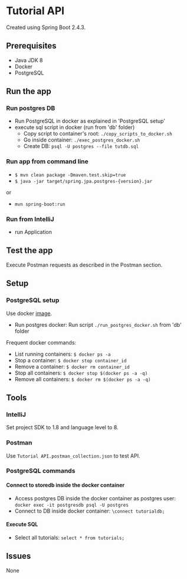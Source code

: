 # Tutorial API

Created using Spring Boot 2.4.3.

## Prerequisites

* Java JDK 8
* Docker
* PostgreSQL

## Run the app

### Run postgres DB

* Run PostgreSQL in docker as explained in 'PostgreSQL setup'
* execute sql script in docker (run from 'db' folder)
  * Copy script to container's root: `./copy_scripts_to_docker.sh`
  * Go inside container: `./exec_postgres_docker.sh`
  * Create DB: `psql -U postgres --file tutdb.sql`

### Run app from command line

* `$ mvn clean package -Dmaven.test.skip=true`
* `$ java -jar target/spring.jpa.postgres-{version}.jar`

or

* `mvn spring-boot:run`

### Run from IntelliJ

* run Application

## Test the app

Execute Postman requests as described in the Postman section.

## Setup

### PostgreSQL setup

Use docker [image](https://hub.docker.com/_/postgres).

* Run postgres docker: Run script `./run_postgres_docker.sh` from 'db' folder

Frequent docker commands:

* List running containers: `$ docker ps -a`
* Stop a container: `$ docker stop container_id`
* Remove a container: `$ docker rm container_id`
* Stop all containers: `$ docker stop $(docker ps -a -q)`
* Remove all containers: `$ docker rm $(docker ps -a -q)`

## Tools

### IntelliJ

Set project SDK to 1.8 and language level to 8.

### Postman

Use `Tutorial API.postman_collection.json` to test API.

### PostgreSQL commands

#### Connect to storedb inside the docker container

* Access postgres DB inside the docker container as postgres user: `docker exec -it postgresdb psql -U postgres`
* Connect to DB inside docker container: `\connect tutorialdb;`

#### Execute SQL

* Select all tutorials: `select * from tutorials;`

## Issues

None